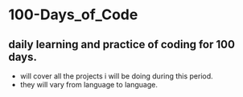 # 100-Days_of_Code
## daily learning and practice of coding for 100 days.
- will cover all the projects i will be doing during this period.
- they will vary from language to language.
